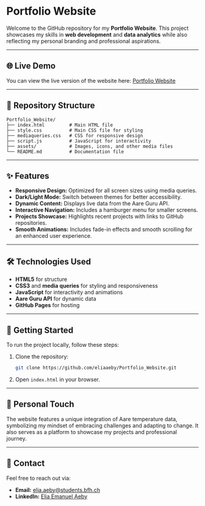 # Portfolio Website

Welcome to the GitHub repository for my **Portfolio Website**. This project showcases my skills in **web development** and **data analytics** while also reflecting my personal branding and professional aspirations.

---

## 🌐 Live Demo
You can view the live version of the website here: [Portfolio Website](https://eliaaeby.github.io/Portfolio_Website)

---

## 📁 Repository Structure
```
Portfolio_Website/
├── index.html         # Main HTML file
├── style.css          # Main CSS file for styling
├── mediaqueries.css   # CSS for responsive design
├── script.js          # JavaScript for interactivity
├── assets/            # Images, icons, and other media files
└── README.md          # Documentation file
```

---

## ✨ Features
- **Responsive Design:** Optimized for all screen sizes using media queries.
- **Dark/Light Mode:** Switch between themes for better accessibility.
- **Dynamic Content:** Displays live data from the Aare Guru API.
- **Interactive Navigation:** Includes a hamburger menu for smaller screens.
- **Projects Showcase:** Highlights recent projects with links to GitHub repositories.
- **Smooth Animations:** Includes fade-in effects and smooth scrolling for an enhanced user experience.

---

## 🛠️ Technologies Used
- **HTML5** for structure
- **CSS3** and **media queries** for styling and responsiveness
- **JavaScript** for interactivity and animations
- **Aare Guru API** for dynamic data
- **GitHub Pages** for hosting

---

## 🚀 Getting Started
To run the project locally, follow these steps:

1. Clone the repository:
   ```bash
   git clone https://github.com/eliaaeby/Portfolio_Website.git
   ```
2. Open `index.html` in your browser.

---

## 🌟 Personal Touch
The website features a unique integration of Aare temperature data, symbolizing my mindset of embracing challenges and adapting to change. It also serves as a platform to showcase my projects and professional journey.

---

## 📩 Contact
Feel free to reach out via:
- **Email:** [elia.aeby@students.bfh.ch](mailto:elia.aeby@students.bfh.ch)
- **LinkedIn:** [Elia Emanuel Aeby](https://www.linkedin.com/in/elia-emanuel-aeby/)
